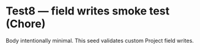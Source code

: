 <!--
title: Test8 — field writes smoke test (Chore)
labels: ["test","chore","phase:phase-0"]
assignees: ["mfortin014"]
uid: test8-field-writes
type: Runbook
status: Accepted
priority: P0
target: mvp-0.7.0
area: ci
doc: docs/policy/seed_schema.md
pr: https://github.com/mfortin014/mvp_menu_optimizer/pull/1
-->

# Test8 — field writes smoke test (Chore)

Body intentionally minimal. This seed validates custom Project field writes.
